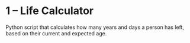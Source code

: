 # 1 – Life Calculator

Python script that calculates how many years and days a person has left, based on their current and expected age.
